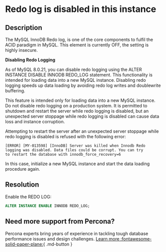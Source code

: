 # Redo log is disabled in this instance

## Description

The MySQL InnoDB Redo log, is one of the core components to fulfil the ACID paradigm in MySQL. This element is currently OFF, the setting is highly insecure.

__Disabling Redo Logging__

As of MySQL 8.0.21, you can disable redo logging using the ALTER INSTANCE DISABLE INNODB REDO_LOG statement. This functionality is intended for loading data into a new MySQL instance. Disabling redo logging speeds up data loading by avoiding redo log writes and doublewrite buffering.

This feature is intended only for loading data into a new MySQL instance. Do not disable redo logging on a production system. It is permitted to shutdown and restart the server while redo logging is disabled, but an unexpected server stoppage while redo logging is disabled can cause data loss and instance corruption.

Attempting to restart the server after an unexpected server stoppage while redo logging is disabled is refused with the following error:
```
[ERROR] [MY-013598] [InnoDB] Server was killed when Innodb Redo 
logging was disabled. Data files could be corrupt. You can try 
to restart the database with innodb_force_recovery=6
```
In this case, initialize a new MySQL instance and start the data loading procedure again.

## Resolution

Enable the REDO LOG: 
```sql
ALTER INSTANCE ENABLE INNODB REDO_LOG;
```

## Need more support from Percona?

Percona experts bring years of experience in tackling tough database performance issues and design challenges.
[Learn more :fontawesome-solid-paper-plane:](https://per.co.na/subscribe){ .md-button }
